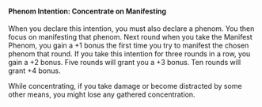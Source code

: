 #### Phenom Intention: Concentrate on Manifesting

When you declare this intention, you must also declare a phenom. You then focus on manifesting that phenom. Next round when you take the Manifest Phenom, you gain a +1 bonus the first time you try to manifest the chosen phenom that round. If you take this intention for three rounds in a row, you gain a +2 bonus. Five rounds will grant you a +3 bonus. Ten rounds will grant +4 bonus.

While concentrating, if you take damage or become distracted by some other means, you might lose any gathered concentration.
